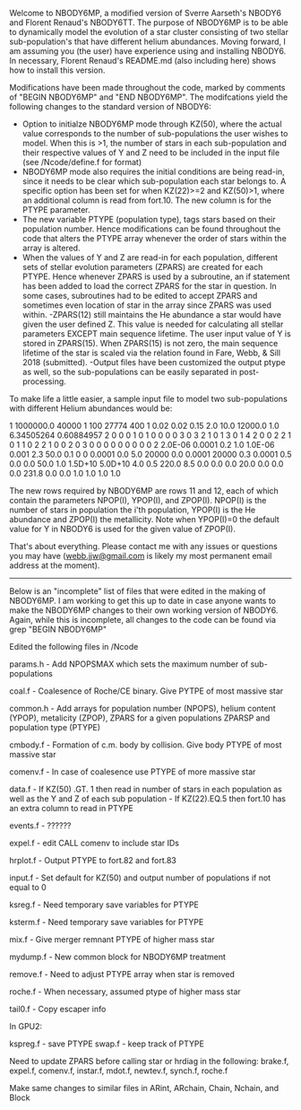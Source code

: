 Welcome to NBODY6MP, a modified version of Sverre Aarseth's NBODY6 and Florent Renaud's NBODY6TT. The purpose of NBODY6MP is to be able to dynamically model the evolution of a star cluster consisting of two stellar sub-population's that have different helium abundances. Moving forward, I am assuming you (the user) have experience using and installing NBODY6. In necessary, Florent Renaud's README.md (also including here) shows how to install this version.

Modifications have been made throughout the code, marked by comments of "BEGIN NBODY6MP" and "END NBODY6MP". The modifcations yield the following changes to the standard version of NBODY6:
- Option to initialze NBODY6MP mode through KZ(50), where the actual value corresponds to the number of sub-populations the user wishes to model. When this is >1, the number of stars in each sub-population and their respective values of Y and Z need to be included in the input file (see /Ncode/define.f for format)
- NBODY6MP mode also requires the initial conditions are being read-in, since it needs to be clear which sub-population each star belongs to. A specific option has been set for when KZ(22)>=2 and KZ(50)>1, where an additional column is read from fort.10. The new column is for the PTYPE parameter.
- The new variable PTYPE (population type), tags stars based on their population number. Hence modifications can be found throughout the code that alters the PTYPE array whenever the order of stars within the array is altered.
- When the values of Y and Z are read-in for each population, different sets of stellar evolution parameters (ZPARS) are created for each PTYPE. Hence whenever ZPARS is used by a subroutine, an if statement has been added to load the correct ZPARS for the star in question. In some cases, subroutines had to be edited to accept ZPARS and sometimes even location of star in the array since ZPARS was used within.
-ZPARS(12) still maintains the He abundance a star would have given the user defined Z. This value is needed for calculating all stellar parameters EXCEPT main sequence lifetime. The user input value of Y is stored in ZPARS(15). When ZPARS(15) is not zero, the main sequence lifetime of the star is scaled via the relation found in Fare, Webb, & Sill 2018 (submitted). 
-Output files have been customized the output ptype as well, so the sub-populations can be easily separated in post-processing. 

To make life a little easier, a sample input file to model two sub-populations with different Helium abundances would be:

1 1000000.0
40000 1 100 27774 400 1
0.02 0.02 0.15 2.0 10.0 12000.0 1.0 6.34505264 0.60884957
2 0 0 0 1 0 1 0 0 0
0 3 0 3 2 1 0 1 3 0
1 4 2 0 0 2 2 1 0 1
1 0 2 2 1 0 0 2 0 3
0 0 0 0 0 0 0 0 0 2
2.0E-06 0.0001 0.2 1.0 1.0E-06 0.001
2.3 50.0 0.1 0 0 0.0001 0.0 5.0
20000 0.0 0.0001
20000 0.3 0.0001
0.5 0.0 0.0 50.0 1.0
1.5D+10 5.0D+10 4.0 0.5 220.0 8.5 0.0 0.0 0.0
20.0 0.0 0.0 0.0 231.8 0.0
0.0 1.0 1.0 1.0
1.0

The new rows required by NBODY6MP are rows 11 and 12, each of which contain the parameters NPOP(I), YPOP(I), and ZPOP(I). NPOP(I) is the number of stars in population the i'th population, YPOP(I) is the He abundance and ZPOP(I) the metallicity. Note when YPOP(I)=0 the default value for Y in NBODY6 is used for the given value of ZPOP(I).

That's about everything. Please contact me with any issues or questions you may have (webb.jjw@gmail.com is likely my most permanent email address at the moment).

********
Below is an "incomplete" list of files that were edited in the making of NBODY6MP. I am working to get this up to date in case anyone wants to make the NBODY6MP changes to their own working version of NBODY6. Again, while this is incomplete, all changes to the code can be found via grep "BEGIN NBODY6MP"

Edited the following files in /Ncode

params.h - Add NPOPSMAX which sets the maximum number of sub-populations

coal.f - Coalesence of Roche/CE binary. Give PYTPE of most massive star

common.h - Add arrays for population number (NPOPS), helium content (YPOP), metalicity (ZPOP), ZPARS for a given populations ZPARSP and population type (PTYPE)

cmbody.f - Formation of c.m. body by collision. Give body PTYPE of most massive star 

comenv.f - In case of coalesence use PTYPE of more massive star

data.f - If KZ(50) .GT. 1 then read in number of stars in each population as well as the Y and Z of each sub population
       - If KZ(22).EQ.5 then fort.10 has an extra column to read in PTYPE 

events.f - ??????

expel.f - edit CALL comenv to include star IDs

hrplot.f - Output PTYPE to fort.82 and fort.83

input.f - Set default for KZ(50) and output number of populations if not equal to 0

ksreg.f - Need temporary save variables for PTYPE

ksterm.f - Need temporary save variables for PTYPE

mix.f - Give merger remnant PTYPE of higher mass star

mydump.f - New common block for NBODY6MP treatment

remove.f - Need to adjust PTYPE array when star is removed

roche.f - When necessary, assumed ptype of higher mass star

tail0.f - Copy escaper info

In GPU2:

kspreg.f - save PTYPE
swap.f - keep track of PTYPE

Need to update ZPARS before calling star or hrdiag in the following:
brake.f, expel.f, comenv.f, instar.f, mdot.f, newtev.f, synch.f, roche.f

Make same changes to similar files in ARint, ARchain, Chain, Nchain, and Block

